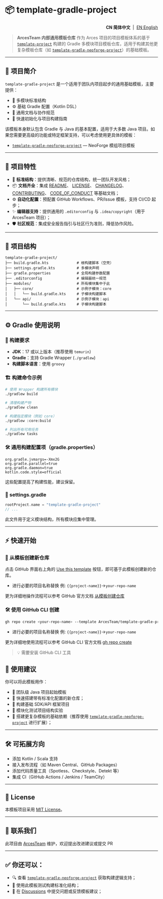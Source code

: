 # 📦 template-gradle-project

<!--suppress HtmlDeprecatedAttribute -->
<p align="right">
  <strong>CN 简体中文</strong> &nbsp;|&nbsp;
  <a href="https://github.com/ArcesTeam/{{project-name}}/blob/main/.github/lang/en-US/README.md" title="English">EN English</a>
</p>

> **ArcesTeam 内部通用模板仓库**
> 作为 Arces 项目的项目模板体系的基于 [`template-project`](https://github.com/ArcesTeam/template-project) 构建的 Gradle
> 多模块项目模板仓库，适用于构建其他更复杂模板仓库（如 [`template-gradle-neoforge-project`](https://github.com/ArcesTeam/template-gradle-neoforge-project)）的基础模板。

---

## 📘 项目简介

`template-gradle-project` 是一个适用于团队内项目起步的通用基础模板，主要提供：

- 🧱 多模块标准结构
- ⚙️ 基础 Gradle 配置（Kotlin DSL）
- 📁 通用文档与协作规范
- 🚀 快速初始化与项目构建指南

该模板本身默认包含 Gradle 与 Java 的基本配置，适用于大多数 Java 项目。如果您需要更高级的功能或特定框架支持，可以考虑使用更具体的模板：

- [`template-gradle-neoforge-project`](https://github.com/ArcesTeam/template-gradle-neoforge-project) — NeoForge 模组项目模板

---

## 🚀 项目特性

- 🎯 **标准结构**：提供清晰、规范的仓库结构，统一团队开发风格；
- 📦 **文档齐全**：集成
  [README](https://github.com/ArcesTeam/template-gradle-project/blob/main/README-template.md)、
  [LICENSE](https://github.com/ArcesTeam/template-gradle-project/blob/main/LICENSE)、
  [CHANGELOG](https://github.com/ArcesTeam/template-gradle-project/blob/main/CHANGELOG/)、
  [CONTRIBUTING](https://github.com/ArcesTeam/template-gradle-project/blob/main/.github/CONTRIBUTING.md)、
  [CODE_OF_CONDUCT](https://github.com/ArcesTeam/template-gradle-project/blob/main/.github/CODE_OF_CONDUCT.md)
  等基础文档；
- ⚙️ **自动化配置**：预配置 GitHub Workflows、PR/Issue 模板，支持 CI/CD 起步；
- ✨ **编辑器支持**：提供通用的
  `.editorconfig` 与
  `.idea/copyright`（用于 ArcesTeam 项目）；
- 🛡️ **社区规范**：集成安全报告指引与社区行为准则，降低协作风险。

---

## 🧩 项目结构

```
template-gradle-project/
├── build.gradle.kts             # 根构建脚本（空壳）
├── settings.gradle.kts          # 多模块声明
├── gradle.properties            # 全局构建参数配置
├── .editorconfig                # 编辑器统一规范
├── modules/                     # 所有模块集中于此
│   ├── core/                    # 示例子模块：core
│   │   └── build.gradle.kts     # 子模块构建脚本
│   └── api/                     # 示例子模块：api
│       └── build.gradle.kts     # 子模块构建脚本
```

---

## ⚙️ Gradle 使用说明

### 🔧 构建要求

- **JDK**：17 或以上版本（推荐使用 `temurin`）
- **Gradle**：支持 Gradle Wrapper (`./gradlew`)
- **构建脚本语言**：使用 `groovy`

### 🏗️ 构建命令示例

```bash
# 使用 Wrapper 构建所有模块
./gradlew build

# 清理构建产物
./gradlew clean

# 构建指定模块（例如 core）
./gradlew :core:build

# 列出所有可用任务
./gradlew tasks
```

### 🛠️ 通用构建配置项（gradle.properties）

```properties
org.gradle.jvmargs=-Xmx2G
org.gradle.parallel=true
org.gradle.daemon=true
kotlin.code.style=official
```

这些配置提高了构建性能，建议保留。

### 📌 settings.gradle

```groovy
rootProject.name = "template-gradle-project"
// ...
```

此文件用于定义模块结构，所有模块应集中管理。

---

## ⚡️ 快速开始

### 🧱 从模板创建新仓库

点击 GitHub
界面右上角的 [Use this template](https://github.com/ArcesTeam/template-gradle-project/generate)
按钮，即可基于此模板创建新的仓库。

- 进行必要的项目名称替换 例: `{{project-name}}`->`your-repo-name`

更为详细地操作流程可以参考 GitHub
官方文档 [从模板创建仓库](https://docs.github.com/zh/repositories/creating-and-managing-repositories/creating-a-repository-from-a-template)

### 🛠️ 使用 GitHub CLI 创建

```bash
gh repo create <your-repo-name> --template ArcesTeam/template-gradle-project
```

- 进行必要的项目名称替换 例: `{{project-name}}`->`your-repo-name`

更为详细地使用流程可以参考 GitHub CLI
官方文档 [gh repo create](https://cli.github.com/manual/gh_repo_create)

> 💡 需要安装 GitHub CLI 工具

## 🧭 使用建议

你可以将此模板用作：

- 💼 团队级 Java 项目起始模板
- 🚀 快速搭建带有标准化配置的新仓库；
- 🔧 构建基础 SDK/API 框架项目
- 🧪 模块化测试项目结构实验
- 📁 搭建更复杂模板的基础依赖（推荐使用 [`template-gradle-neoforge-project`](https://github.com/ArcesTeam/template-gradle-neoforge-project) 进行扩展）；

---

## 🛠️ 可拓展方向

- 添加 Kotlin / Scala 支持
- 接入发布流程（如 Maven Central、GitHub Packages）
- 添加代码质量工具（Spotless、Checkstyle、Detekt 等）
- 集成 CI（GitHub Actions / Jenkins / TeamCity）

---

## 📄 License

本模板项目采用 [MIT License](https://github.com/ArcesTeam/template-gradle-project/blob/main/LICENSE)。

---

## 📣 联系我们

此项目由 [ArcesTeam](https://github.com/ArcesTeam) 维护，欢迎提出改进建议或提交 PR

---

## ✅ 你还可以：

- 🔍 查看 [ `template-gradle-neoforge-project`](https://github.com/ArcesTeam/template-gradle-neoforge-project) 获取构建逻辑支持；
- 🧪 使用此模板测试构建标准化结构；
- 💬 在 [Discussions](https://github.com/orgs/ArcesTeam/discussions) 中提交问题或反馈模板建议；
